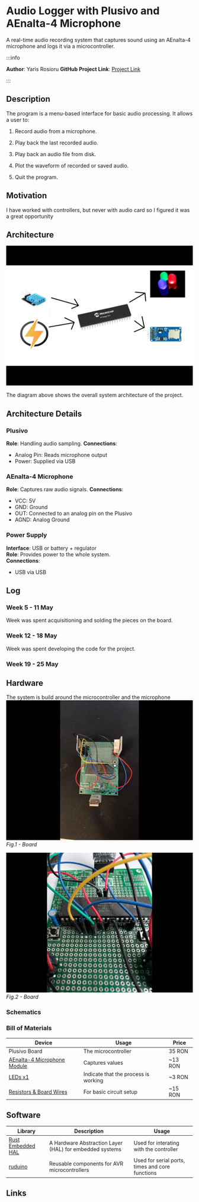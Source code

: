 # Audio Logger with Plusivo and AEnalta-4 Microphone

A real-time audio recording system that captures sound using an AEnalta-4 microphone and logs it via a microcontroller.

:::info

**Author**: Yaris Rosioru 
**GitHub Project Link**: [Project Link](https://classroom.github.com/a/eG_xYHDU)

:::

## Description

The program is a menu-based interface for basic audio processing. It allows a user to:

1. Record audio from a microphone.

2. Play back the last recorded audio.

3. Play back an audio file from disk.

4. Plot the waveform of recorded or saved audio.

5. Quit the program.



## Motivation

I have worked with controllers, but never with audio card so I figured it was a great opportunity

## Architecture

![System Architecture](./schematic.webp)

The diagram above shows the overall system architecture of the project.

## Architecture Details

### Plusivo

**Role**: Handling audio sampling.
**Connections**:

- Analog Pin: Reads microphone output
- Power: Supplied via USB

### AEnalta-4 Microphone

**Role**: Captures raw audio signals.
**Connections**:
- VCC: 5V
- GND: Ground
- OUT: Connected to an analog pin on the Plusivo
- AGND: Analog Ground
  
### Power Supply
**Interface**: USB or battery + regulator  
**Role**: Provides power to the whole system.  
**Connections**:

- USB via USB

## Log

### Week 5 - 11 May

Week was spent acquisitioning and solding the pieces on the board.

### Week 12 - 18 May

Week was spent developing the code for the project.

### Week 19 - 25 May

## Hardware

The system is build around the microcontroller and the microphone
![Board Setup](./Hardware1.webp)
_Fig.1 - Board_

![](./Hardware2.webp)
_Fig.2 - Board_

### Schematics

### Bill of Materials

| Device                                                                                                                                                                                                                                                                                                                         | Usage                                | Price     |
| ------------------------------------------------------------------------------------------------------------------------------------------------------------------------------------------------------------------------------------------------------------------------------------------------------------------------------ | ------------------------------------ | --------- |
| Plusivo Board                                                                                                                                                                                                                                                                                                                    | The microcontroller                  | 35 RON    |
| [AEnalta-4 Microphone Module ](https://www.ardumarket.ro/ro/product/modul-senzor-microfon-audio-sensibilitate-%C3%AEnalta-4-pini) | Captures values                         | ~13 RON   |
| [LEDs x1](https://www.optimusdigital.ro/en/leds/931-5-mm-green-led-with-clear-lens.html?search_query=green+LED+&results=237)                                                                                                                                                                                                   | Indicate that the process is working | ~3 RON    |
| [Resistors & Board Wires](https://www.optimusdigital.ro/en/wires-with-connectors/12-breadboard-jumper-wire-set.html?search_query=Breadboard+Wires&results=142)                                                                                                                                                                 | For basic circuit setup              | ~15 RON   |

## Software

| Library                                                    | Description                                             | Usage                                           |
| ---------------------------------------------------------- | ------------------------------------------------------- | ----------------------------------------------- |
| [Rust Embedded HAL](https://crates.io/crates/embedded-hal) | A Hardware Abstraction Layer (HAL) for embedded systems | Used for interating with the controller         |
| [ruduino](https://crates.io/crates/ruduino)                | Reusable components for AVR microcontrollers            | Used for serial ports, times and core functions |

## Links
